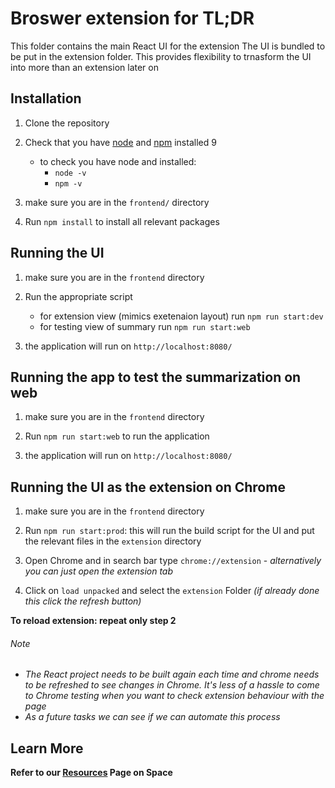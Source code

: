 # Broswer extension for TL;DR

This folder contains the main React UI for the extension
The UI is bundled to be put in the extension folder. This provides flexibility to trnasform the UI into more than an extension later on

## Installation

1. Clone the repository

2. Check that you have [node](https://nodejs.org/en/) and [npm](https://www.npmjs.com/) installed 9

   - to check you have node and installed:
     - `node -v`
     - `npm -v`

3. make sure you are in the `frontend/` directory

4. Run `npm install` to install all relevant packages

## Running the UI

1. make sure you are in the `frontend` directory

2. Run the appropriate script

   - for extension view (mimics exetenaion layout) run `npm run start:dev`
   - for testing view of summary run `npm run start:web`

3. the application will run on `http://localhost:8080/`

## Running the app to test the summarization on web

1. make sure you are in the `frontend` directory

2. Run `npm run start:web` to run the application

3. the application will run on `http://localhost:8080/`

## Running the UI as the extension on Chrome

1. make sure you are in the `frontend` directory

2. Run `npm run start:prod`: this will run the build script for the UI and put the relevant files in the `extension` directory

3. Open Chrome and in search bar type `chrome://extension` - _alternatively you can just open the extension tab_

4. Click on `load unpacked` and select the `extension` Folder _(if already done this click the refresh button)_

**To reload extension: repeat only step 2**

###### Note

- _The React project needs to be built again each time and chrome needs to be refreshed to see changes in Chrome. It's less of a hassle to come to Chrome testing when you want to check extension behaviour with the page_
- _As a future tasks we can see if we can automate this process_

## Learn More

**Refer to our [Resources](https://armin-lp.jetbrains.space/p/tl-dr/documents/Resources/f/3jnjJF2tZpIP) Page on Space**
